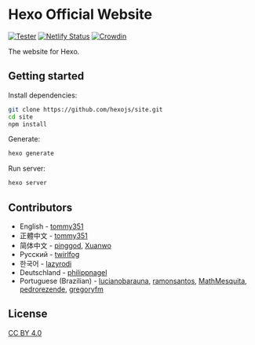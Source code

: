 # Hexo Official Website

[![Tester](https://github.com/hexojs/site/actions/workflows/tester.yml/badge.svg)](https://github.com/hexojs/site/actions/workflows/tester.yml)
[![Netlify Status](https://api.netlify.com/api/v1/badges/beeb7e86-4485-4381-8529-6b2a92df5dd7/deploy-status)](https://app.netlify.com/sites/hexo-site/deploys)
[![Crowdin](https://badges.crowdin.net/hexo/localized.svg)](https://crowdin.com/project/hexo)

The website for Hexo.

## Getting started

Install dependencies:

``` bash
git clone https://github.com/hexojs/site.git
cd site
npm install
```

Generate:

``` bash
hexo generate
```

Run server:

``` bash
hexo server
```

## Contributors

- English - [tommy351](https://github.com/tommy351)
- 正體中文 - [tommy351](https://github.com/tommy351)
- 简体中文 - [pinggod](https://github.com/pinggod), [Xuanwo](https://github.com/Xuanwo)
- Русский - [twirlfog](https://github.com/twirlfog)
- 한국어 - [lazyrodi](https://github.com/lazyrodi)
- Deutschland - [philippnagel](https://github.com/philippnagel)
- Portuguese (Brazilian) - [lucianobarauna](https://github.com/lucianobarauna), [ramonsantos](https://github.com/ramonsantos), [MathMesquita](https://github.com/MathMesquita), [pedrorezende](https://github.com/pedrorezende), [gregoryfm](https://github.com/gregoryfm)

## License

[CC BY 4.0](http://creativecommons.org/licenses/by/4.0/)
